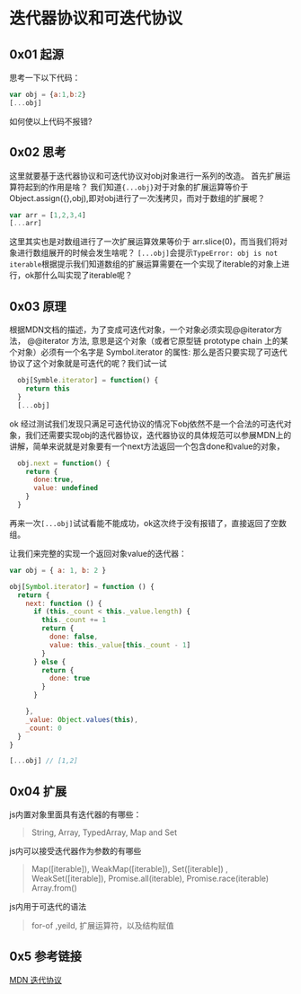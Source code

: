# 迭代器协议和可迭代协议 #

## 0x01 起源 ##

思考一下以下代码：

```javascript
var obj = {a:1,b:2}
[...obj]
```

如何使以上代码不报错?

## 0x02 思考 ##

这里就要基于迭代器协议和可迭代协议对obj对象进行一系列的改造。
首先扩展运算符起到的作用是啥？
我们知道`{...obj}`对于对象的扩展运算等价于Object.assign({},obj),即对obj进行了一次浅拷贝，而对于数组的扩展呢？

```javascript
var arr = [1,2,3,4]
[...arr]
```

这里其实也是对数组进行了一次扩展运算效果等价于 arr.slice(0)，而当我们将对象进行数组展开的时候会发生啥呢？
`[...obj]`会提示`TypeError: obj is not iterable`根据提示我们知道数组的扩展运算需要在一个实现了iterable的对象上进行，ok那什么叫实现了iterable呢？

## 0x03 原理 ##

根据MDN文档的描述，为了变成可迭代对象，一个对象必须实现@@iterator方法， @@iterator 方法, 意思是这个对象（或者它原型链 prototype chain 上的某个对象）必须有一个名字是 Symbol.iterator 的属性:
那么是否只要实现了可迭代协议了这个对象就是可迭代的呢？我们试一试

```javascript
  obj[Symble.iterator] = function() {
    return this
  }
  [...obj]
```

ok 经过测试我们发现只满足可迭代协议的情况下obj依然不是一个合法的可迭代对象，我们还需要实现obj的迭代器协议，迭代器协议的具体规范可以参展MDN上的讲解，简单来说就是对象要有一个next方法返回一个包含done和value的对象，

```javascript
  obj.next = function() {
    return {
      done:true,
      value: undefined
    }
  }
```

再来一次`[...obj]`试试看能不能成功，ok这次终于没有报错了，直接返回了空数组。

让我们来完整的实现一个返回对象value的迭代器：

```javascript
var obj = { a: 1, b: 2 }

obj[Symbol.iterator] = function () {
  return {
    next: function () {
      if (this._count < this._value.length) {
        this._count += 1
        return {
          done: false,
          value: this._value[this._count - 1]
        }
      } else {
        return {
          done: true
        }
      }

    },
    _value: Object.values(this),
    _count: 0
  }
}

[...obj] // [1,2]
```

## 0x04 扩展 ##

js内置对象里面具有迭代器的有哪些：

> String, Array, TypedArray, Map and Set

js内可以接受迭代器作为参数的有哪些

> Map([iterable]), WeakMap([iterable]), Set([iterable]) , WeakSet([iterable]), Promise.all(iterable), Promise.race(iterable) Array.from()

js内用于可迭代的语法

>for-of ,yeild, 扩展运算符，以及结构赋值

## 0x5 参考链接 ##

[MDN 迭代协议]('https://developer.mozilla.org/zh-CN/docs/Web/JavaScript/Reference/Iteration_protocols')


